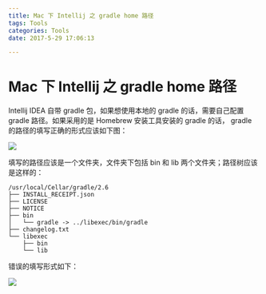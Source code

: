 ```yaml
---
title: Mac 下 Intellij 之 gradle home 路径
tags: Tools
categories: Tools
date: 2017-5-29 17:06:13

---
```


# Mac 下 Intellij 之 gradle home 路径

Intellij IDEA 自带 gradle 包，如果想使用本地的 gradle 的话，需要自己配置 gradle 路径。如果采用的是 Homebrew 安装工具安装的 gradle 的话，
gradle 的路径的填写正确的形式应该如下图：

![](http://oawztil0a.bkt.clouddn.com/15008809450399.jpg)

<!-- more -->

填写的路径应该是一个文件夹，文件夹下包括 bin 和 lib 两个文件夹；路径树应该是这样的：

```
/usr/local/Cellar/gradle/2.6
├── INSTALL_RECEIPT.json
├── LICENSE
├── NOTICE
├── bin
│   └── gradle -> ../libexec/bin/gradle
├── changelog.txt
└── libexec
    ├── bin
    └── lib

```

错误的填写形式如下：

![](http://oawztil0a.bkt.clouddn.com/15008809926429.jpg)

